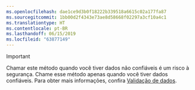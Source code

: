 ```yaml
---
ms.openlocfilehash: dae1ce9d3b0f18222b339518a6615c02a177fa87
ms.sourcegitcommit: 1bb00d2f4343e73ae8d58668f02297a3cf10a4c1
ms.translationtype: HT
ms.contentlocale: pt-BR
ms.lasthandoff: 06/15/2019
ms.locfileid: "63877149"
---
```

> [!IMPORTANT]
> Chamar este método quando você tiver dados não confiáveis é um risco à segurança. Chame esse método apenas quando você tiver dados confiáveis. Para obter mais informações, confira [Validação de dados](https://www.owasp.org/index.php/Data_Validation).